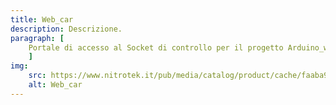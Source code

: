 ```yaml
---
title: Web_car
description: Descrizione.
paragraph: [
    Portale di accesso al Socket di controllo per il progetto Arduino_web_car.
    ]
img:
    src: https://www.nitrotek.it/pub/media/catalog/product/cache/faaba950a81e9804dca438fbf20a3ec1/7/0/70kmh-rc-car.jpg
    alt: Web_car
---
```


<Portali-cWeb-car></Portali-cWeb-car>